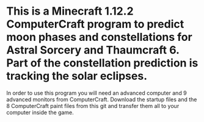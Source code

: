 # This is a Minecraft 1.12.2 ComputerCraft program to predict moon phases and constellations for Astral Sorcery and Thaumcraft 6.  Part of the constellation prediction is tracking the solar eclipses.
In order to use this program you will need an advanced computer and 9 advanced monitors from ComputerCraft. Download the startup files and the 8 ComputerCraft paint files from this git and transfer them all to your computer inside the game.
